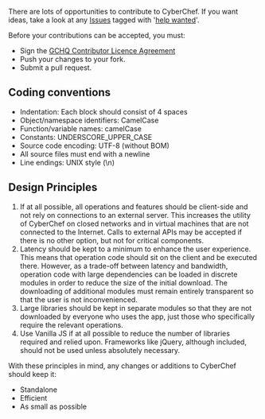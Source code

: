 There are lots of opportunities to contribute to CyberChef. If you want ideas, take a look at any [Issues](https://github.com/gchq/CyberChef/issues) tagged with '[help wanted](https://github.com/gchq/CyberChef/labels/help%20wanted)'.

Before your contributions can be accepted, you must:

 - Sign the [GCHQ Contributor Licence Agreement](https://cla-assistant.io/gchq/CyberChef)
 - Push your changes to your fork.
 - Submit a pull request.


## Coding conventions

* Indentation: Each block should consist of 4 spaces
* Object/namespace identifiers: CamelCase
* Function/variable names: camelCase
* Constants: UNDERSCORE_UPPER_CASE
* Source code encoding: UTF-8 (without BOM)
* All source files must end with a newline
* Line endings: UNIX style (\n)


## Design Principles

1. If at all possible, all operations and features should be client-side and not rely on connections to an external server. This increases the utility of CyberChef on closed networks and in virtual machines that are not connected to the Internet. Calls to external APIs may be accepted if there is no other option, but not for critical components.
2. Latency should be kept to a minimum to enhance the user experience. This means that operation code should sit on the client and be executed there. However, as a trade-off between latency and bandwidth, operation code with large dependencies can be loaded in discrete modules in order to reduce the size of the initial download. The downloading of additional modules must remain entirely transparent so that the user is not inconvenienced.
3. Large libraries should be kept in separate modules so that they are not downloaded by everyone who uses the app, just those who specifically require the relevant operations.
4. Use Vanilla JS if at all possible to reduce the number of libraries required and relied upon. Frameworks like jQuery, although included, should not be used unless absolutely necessary.


With these principles in mind, any changes or additions to CyberChef should keep it:

 - Standalone
 - Efficient
 - As small as possible
